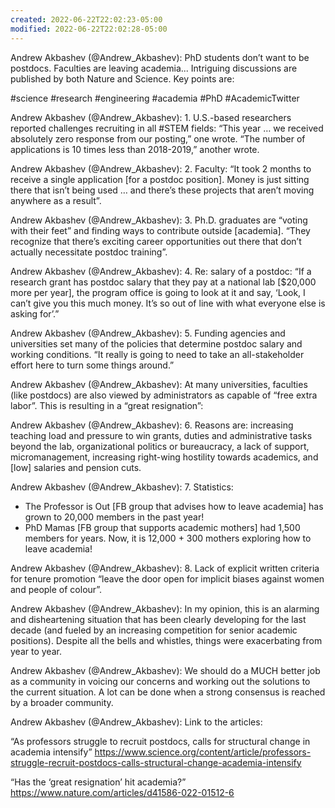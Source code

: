```yaml
---
created: 2022-06-22T22:02:23-05:00
modified: 2022-06-22T22:02:28-05:00
---
```


Andrew Akbashev (@Andrew_Akbashev): PhD students don’t want to be postdocs. Faculties are leaving academia...    Intriguing discussions are published by both Nature and Science.
Key points are:

#science #research #engineering #academia #PhD #AcademicTwitter

Andrew Akbashev (@Andrew_Akbashev): 1. U.S.-based researchers reported challenges recruiting in all #STEM fields: “This year … we received absolutely zero response from our posting,” one wrote. “The number of applications is 10 times less than 2018-2019,” another wrote.

Andrew Akbashev (@Andrew_Akbashev): 2. Faculty: “It took 2 months to receive a single application [for a postdoc position]. Money is just sitting there that isn’t being used … and there’s these projects that aren’t moving anywhere as a result”.

Andrew Akbashev (@Andrew_Akbashev): 3.  Ph.D. graduates are “voting with their feet” and finding ways to contribute outside [academia]. “They recognize that there’s exciting career opportunities out there that don’t actually necessitate postdoc training”.

Andrew Akbashev (@Andrew_Akbashev): 4. Re: salary of a postdoc:  “If a research grant has postdoc salary that they pay at a national lab [$20,000 more per year], the program office is going to look at it and say, ‘Look, I can’t give you this much money. It’s so out of line with what everyone else is asking for’.”

Andrew Akbashev (@Andrew_Akbashev): 5. Funding agencies and universities set many of the policies that determine postdoc salary and working conditions. “It really is going to need to take an all-stakeholder effort here to turn some things around.”

Andrew Akbashev (@Andrew_Akbashev): At many universities, faculties (like postdocs) are also viewed by administrators as capable of “free extra labor”. This is resulting in a “great resignation”:

Andrew Akbashev (@Andrew_Akbashev): 6. Reasons are: increasing teaching load and pressure to win grants, duties and administrative tasks beyond the lab, organizational politics or bureaucracy, a lack of support, micromanagement, increasing right-wing hostility towards academics, and [low] salaries and pension cuts.

Andrew Akbashev (@Andrew_Akbashev): 7. Statistics:
- The Professor is Out [FB group that advises how to leave academia] has grown to 20,000 members in the past year!
- PhD Mamas [FB group that supports academic mothers] had 1,500 members for years. Now, it is 12,000 + 300 mothers exploring how to leave academia!

Andrew Akbashev (@Andrew_Akbashev): 8. Lack of explicit written criteria for tenure promotion “leave the door open for implicit biases against women and people of colour”.

Andrew Akbashev (@Andrew_Akbashev): In my opinion, this is an alarming and disheartening situation that has been clearly developing for the last decade (and fueled by an increasing competition for senior academic positions). Despite all the bells and whistles, things were exacerbating from year to year.

Andrew Akbashev (@Andrew_Akbashev): We should do a MUCH better job as a community in voicing our concerns and working out the solutions to the current situation. A lot can be done when a strong consensus is reached by a broader community.

Andrew Akbashev (@Andrew_Akbashev): Link to the articles:

“As professors struggle to recruit postdocs, calls for structural change in academia intensify”
https://www.science.org/content/article/professors-struggle-recruit-postdocs-calls-structural-change-academia-intensify

“Has the ‘great resignation’ hit academia?”
https://www.nature.com/articles/d41586-022-01512-6
